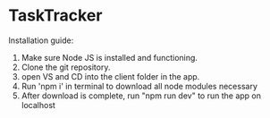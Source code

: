 # TaskTracker

Installation guide: 

1. Make sure Node JS is installed and functioning.
2. Clone the git repository.
3. open VS and CD into the client folder in the app. 
4. Run 'npm i' in terminal to download all node modules necessary
5. After download is complete, run "npm run dev" to run the app on localhost
